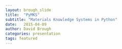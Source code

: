 ```yaml
---
layout: brough_slide
title:  "PyMKS"
subtitle: "Materials Knowledge Systems in Python"
date:   2015-04-09
author: David Brough
categories: presentation
tags: featured
---
```

<script type="text/template">
#**{{ page.title }}**
<br />
####**{{ page.subtitle}}**
###{{ page.author }}

--horizontal

###**ICME and MGI**
<br />

  Half the time at half the cost....

--horizontal

###**Troubles Multiscale Material Models**
<br />

  * Models for different length and time scales

  * Nonlinear field equations

--horizontal
###**Materials Knowledge Systems**
<br />

 * Data science approach for multi-scale materials science.

 * Previous "knowledge" to be applied to new microstructures.

 * Potential method for inverse material design.

--horizontal

### **Localization vs Homogenization**
<br />


 Localization &nbsp;  &nbsp; Homogenization

 $\Downarrow$  &nbsp;  &nbsp; &nbsp;  &nbsp;  &nbsp; &nbsp; &nbsp; &nbsp; &nbsp; &nbsp; &nbsp; &nbsp; &nbsp; &nbsp; &nbsp; $\Uparrow$ &nbsp;  &nbsp;

 Top Down &nbsp;  &nbsp; &nbsp;  &nbsp;  &nbsp;  Bottom Up &nbsp;  &nbsp;

--horizontal

### **Homogenization**


<br />

Quantify Structure $\rightarrow$ Reduce Dimension $\rightarrow$ Fit to Property

<br />

2-Point Statistics $\rightarrow$ PCA $\rightarrow$ Polynomial Regression

--vertical

![](https://farm6.staticflickr.com/5812/20745203380_3f98e0a7a8_b_d.jpg)

--vertical

### **Homogenization**
<br />

**2-Point Statistics** $\rightarrow$ PCA $\rightarrow$ Polynomial Regression

<br />

[Checker Board Example](http://nbviewer.ipython.org/github/materialsinnovation/pymks/blob/develop/notebooks/checker_board.ipynb)

<br />

$$ f_r^{hh'} = \frac{1}{V} \sum_x m[x + r, t, h] m[x, t, h'] $$

--vertical

### **Homogenization**
<br />

2-Point Statistics $\rightarrow$ **PCA** $\rightarrow$ Polynomial Regression

<br />

[Sklearn PCA Example](http://scikit-learn.org/stable/auto_examples/decomposition/plot_pca_3d.html)

--vertical

### **Homogenization**
<br />

2-Point Statistics $\rightarrow$ PCA $\rightarrow$ **Polynomial Regression**

<br /> [Sklearn Polynomial Ridge Regression](http://scikit-learn.org/stable/modules/generated/sklearn.linear_model.Ridge.html#sklearn.linear_model.Ridge)

--horizontal

### **Localization**
<br />

Discretize Microstructure $\rightarrow$ Calibrate Kernels (Digital Filters)

<br />

Microstructure Function $\rightarrow$ Fit Influence Coefficients

--vertical

![](https://farm1.staticflickr.com/748/20745202890_fd4321a3ac_b_d.jpg)

--vertical

### **Localization**
<br />

Microstructure Function $\rightarrow$ Fit Influence Coefficients

[Elasticity Example](http://materialsinnovation.github.io/pymks/#technical-overview)

--horizontal

### **PyMKS Development Approach**
<br />

* Use abstractions from other libraries

* Use open source dependencies

* Have a permissive license

* Python has a large scientific code base

* Integration of docs and tests


--horizontal

### **PyMKS - API**
<br />

Homogenization and Localization Models

* model.fit(X, y)

  * X - Microstructure

  * y - Property

* model.predict(X)

  * X - Microstructure

--horizontal

### **PyMKS - 2-Point Statistics Example**
<br />
[Checkerboard Example](http://nbviewer.ipython.org/github/materialsinnovation/pymks/blob/develop/notebooks/checker_board.ipynb)

--horizontal

### **Homogenization Example**
<br />

[Effective Stiffness](http://nbviewer.ipython.org/github/materialsinnovation/pymks/blob/develop/notebooks/stress_homogenization_2D.ipynb)

--vertical
### **Sklearn - Dimensionality Reduction**
<br />

* PCA (Incremental, Randomized, Kernel, Sparse)

* Non-negative Matrix Factorization

* t-distributed Stochastic Neighbor Embedding

* Local Linear Embedding

* Spectral Embedding

* Isomap

* Linear Discriminant Analysis

--vertical
### **Sklearn - Regression Models**
<br />

* Linear Regression

* Lasso

* Logistic Regression

* Ridge Regression (Bayesian, Kernel)

* Support Vector Regression

* Isotonic Regression

* Bayesian ARD Regression

* Least Angle Regression

* Partial Least Squares Regression

--horizontal

### **Localization Examples**
<br />

[Structure-Property](http://nbviewer.ipython.org/github/materialsinnovation/pymks/blob/develop/notebooks/elasticity_2D_Multiphase.ipynb)

[Structure-Processing](http://nbviewer.ipython.org/github/materialsinnovation/pymks/blob/develop/notebooks/cahn_hilliard_Legendre.ipynb)

--horizontal

### **Future Development**
<br />

 * Generalize Spherical Harmonics

 * Microstructure Reconstruction

 * Additional Examples

